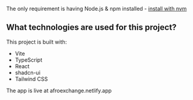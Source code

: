 


The only requirement is having Node.js & npm installed - [install with nvm](https://github.com/nvm-sh/nvm#installing-and-updating)



## What technologies are used for this project?

This project is built with:

- Vite
- TypeScript
- React
- shadcn-ui
- Tailwind CSS


The app is live at afroexchange.netlify.app